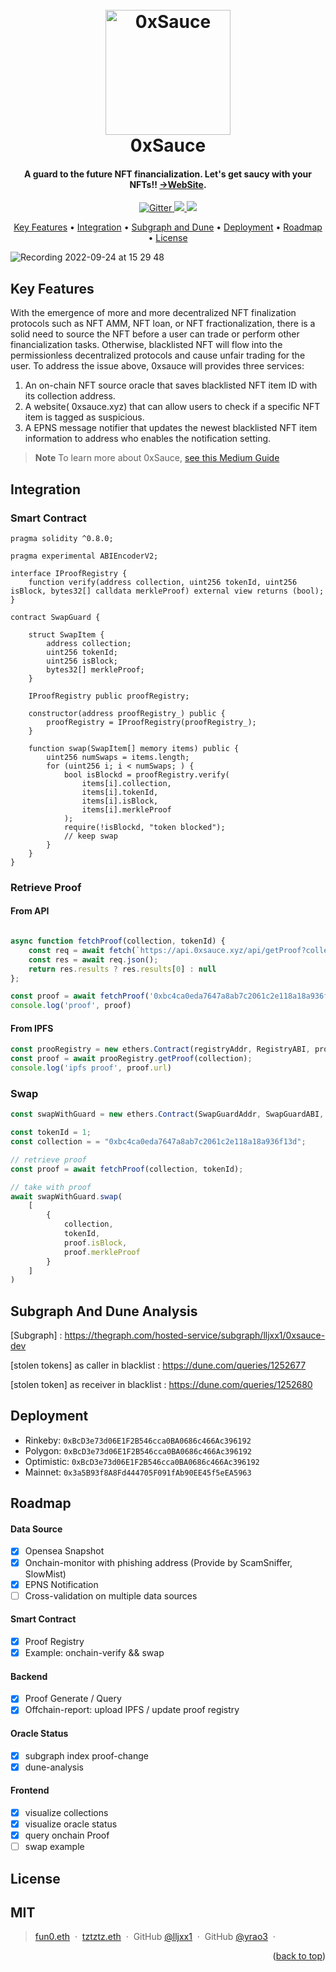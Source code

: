 
<h1 align="center">
  <br>
  <a href="https://0xsauce.xyz/"><img src="https://0xsauce.xyz/0xsauce-desktop.svg" alt="0xSauce
  " width="200"></a>
  <br>
0xSauce
  <br>
</h1>

<h4 align="center">A guard to the future NFT financialization. 
Let's get saucy with your NFTs!! <a href="https://0xsauce.xyz/" target="_blank">->WebSite</a>.</h4>

<p align="center">
  <a href="https://badge.fury.io/js/electron-markdownify">
    <img src="https://badge.fury.io/js/electron-markdownify.svg"
         alt="Gitter">
  <a href="https://img.shields.io/twitter/url?style=social&url=https%3A%2F%2Ftwitter.com%2F0xSauce_xyz">
      <img src="https://img.shields.io/twitter/url?style=social&url=https%3A%2F%2Ftwitter.com%2F0xSauce_xyz">
  </a>
  <a href="https://etherscan.io/address/0xC438f0c5F01Cb9841a26660b31a61176996e3Df8">
    <img src="https://img.shields.io/badge/$-donate-ff69b4.svg?maxAge=2592000&amp;style=flat">
  </a>
</p>

<p align="center">
  <a href="#key-features">Key Features</a> •
  <a href="#integration">Integration</a> •
  <a href="#subgraph">Subgraph and Dune</a> •
  <a href="#deployment">Deployment</a> •
  <a href="#roadmap">Roadmap</a> •
  <a href="#license">License</a>
</p>

![Recording 2022-09-24 at 15 29 48](https://user-images.githubusercontent.com/33161265/192085980-45722d3c-396b-455b-b47c-2cb5cfc6f280.gif)

## Key Features
With the emergence of more and more decentralized NFT finalization protocols such as NFT AMM, NFT loan, or NFT fractionalization, there is a solid need to source the NFT before a user can trade or perform other financialization tasks. Otherwise, blacklisted NFT will flow into the permissionless decentralized protocols and cause unfair trading for the user. 
To address the issue above, 0xsauce will provides three services:
1. An on-chain NFT source oracle that saves blacklisted NFT item ID with its collection address.
2. A website( 0xsauce.xyz) that can allow users to check if a specific NFT item is tagged as suspicious.
3. A EPNS message notifier that updates the newest blacklisted NFT item information to address who enables the notification setting.

> **Note**
> To learn more about 0xSauce, [see this Medium Guide](https://medium.com/p/62cae2763f53)

## Integration

### Smart Contract
```solidity
pragma solidity ^0.8.0;

pragma experimental ABIEncoderV2;

interface IProofRegistry {
    function verify(address collection, uint256 tokenId, uint256 isBlock, bytes32[] calldata merkleProof) external view returns (bool);
}

contract SwapGuard {

    struct SwapItem {
        address collection;
        uint256 tokenId;
        uint256 isBlock;
        bytes32[] merkleProof;
    }

    IProofRegistry public proofRegistry;

    constructor(address proofRegistry_) public {
        proofRegistry = IProofRegistry(proofRegistry_);
    }

    function swap(SwapItem[] memory items) public {
        uint256 numSwaps = items.length;
        for (uint256 i; i < numSwaps; ) {
            bool isBlockd = proofRegistry.verify(
                items[i].collection,
                items[i].tokenId,
                items[i].isBlock,
                items[i].merkleProof
            );
            require(!isBlockd, "token blocked");
            // keep swap
        }
    }
}
```
### Retrieve Proof
#### From API
```javascript

async function fetchProof(collection, tokenId) {
    const req = await fetch(`https://api.0xsauce.xyz/api/getProof?collection=${collection}&tokenId=${tokenId}`);
    const res = await req.json();
    return res.results ? res.results[0] : null
};

const proof = await fetchProof('0xbc4ca0eda7647a8ab7c2061c2e118a18a936f13d', 1);
console.log('proof', proof)

```
#### From IPFS
```javascript
const prooRegistry = new ethers.Contract(registryAddr, RegistryABI, provider);
const proof = await prooRegistry.getProof(collection);
console.log('ipfs proof', proof.url)
```
### Swap
```javascript
const swapWithGuard = new ethers.Contract(SwapGuardAddr, SwapGuardABI, provider);

const tokenId = 1;
const collection = = "0xbc4ca0eda7647a8ab7c2061c2e118a18a936f13d";

// retrieve proof
const proof = await fetchProof(collection, tokenId);

// take with proof
await swapWithGuard.swap(
    [
        {
            collection,
            tokenId,
            proof.isBlock,
            proof.merkleProof
        }
    ]
)
```
## Subgraph And Dune Analysis
[Subgraph] : https://thegraph.com/hosted-service/subgraph/lljxx1/0xsauce-dev

[stolen tokens] as caller in blacklist :  https://dune.com/queries/1252677

[stolen token] as receiver in blacklist : https://dune.com/queries/1252680


## Deployment
- Rinkeby: `0xBcD3e73d06E1F2B546cca0BA0686c466Ac396192`
- Polygon: `0xBcD3e73d06E1F2B546cca0BA0686c466Ac396192`
- Optimistic: `0xBcD3e73d06E1F2B546cca0BA0686c466Ac396192`
- Mainnet: `0x3a5B93f8A8Fd444705F091fAb90EE45f5eEA5963`


## Roadmap

#### Data Source
- [x] Opensea Snapshot
- [x] Onchain-monitor with phishing address (Provide by ScamSniffer, SlowMist)
- [x] EPNS Notification 
- [ ] Cross-validation on multiple data sources

#### Smart Contract
- [x] Proof Registry
- [x] Example: onchain-verify && swap

#### Backend
- [x] Proof Generate / Query
- [x] Offchain-report: upload IPFS / update proof registry

#### Oracle Status
- [x] subgraph index proof-change
- [x] dune-analysis 

#### Frontend
- [x] visualize collections
- [x] visualize oracle status
- [x] query onchain Proof
- [ ] swap example

## License
MIT
---

> [fun0.eth](https://www.amitmerchant.com) &nbsp;&middot;&nbsp;
> [tztztz.eth](https://www.amitmerchant.com) &nbsp;&middot;&nbsp;
> GitHub [@lljxx1](https://github.com/lljxx1) &nbsp;&middot;&nbsp;
> GitHub [@yrao3](https://github.com/yrao3) &nbsp;&middot;&nbsp;


<p align="right">(<a href="#readme-top">back to top</a>)</p>




